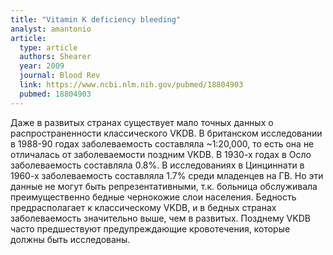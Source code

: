 ```yaml
---
title: "Vitamin K deficiency bleeding"
analyst: amantonio
article:
  type: article
  authors: Shearer
  year: 2009
  journal: Blood Rev
  link: https://www.ncbi.nlm.nih.gov/pubmed/18804903
  pubmed: 18804903
---
```


Даже в развитых странах существует мало точных данных о распространенности классического VKDB. В британском исследовании в 1988-90 годах заболеваемость составляла ~1:20,000, то есть она не отличалась от заболеваемости поздним VKDB. В 1930-х годах в Осло заболеваемость составляла 0.8%. В исследованиях в Цинциннати в 1960-х заболеваемость составляла 1.7% среди младенцев на ГВ. Но эти данные не могут быть репрезентативными, т.к. больница обслуживала преимущественно бедные чернокожие слои населения.
Бедность предрасполагает к классическому VKDB, и в бедных странах заболеваемость значительно выше, чем в развитых.
Позднему VKDB часто предшествуют предупреждающие кровотечения, которые должны быть исследованы.

